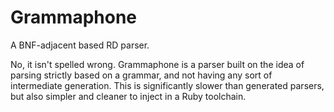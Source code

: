 # Grammaphone
A BNF-adjacent based RD parser.

No, it isn't spelled wrong. Grammaphone is a parser built on the idea of 
parsing strictly based on a grammar, and not having any sort of intermediate 
generation. This is significantly slower than generated parsers, but also 
simpler and cleaner to inject in a Ruby toolchain.

